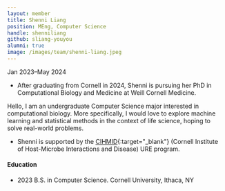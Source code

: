 ```yaml
---
layout: member
title: Shenni Liang
position: MEng, Computer Science
handle: shenniliang
github: sliang-youyou
alumni: true
image: /images/team/shenni-liang.jpeg
---
```

Jan 2023–May 2024

* After graduating from Cornell in 2024, Shenni is pursuing her PhD in Computational Biology and Medicine at Weill Cornell Medicine.

Hello, I am an undergraduate Computer Science major interested in computational biology. More specifically, I would love to explore machine learning and statistical methods in the context of life science, hoping to solve real-world problems. 

* Shenni is supported by the [CIHMID](https://cihmid.cornell.edu/){:target="_blank"} (Cornell Institute of Host-Microbe Interactions and Disease) URE program.

#### Education 
* 2023 B.S. in Computer Science. Cornell University, Ithaca, NY
